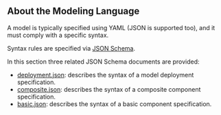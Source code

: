 ## About the Modeling Language
A model is typically specified using YAML (JSON is supported too), and it must comply with a specific syntax.

Syntax rules are specified via [JSON Schema](https://json-schema.org/).

In this section three related JSON Schema documents are provided:
- [deployment.json](./deployment.json): describes the syntax of a model deployment specification.
- [composite.json](./composite.json): describes the syntax of a composite component specification.
- [basic.json](./basic.json): describes the syntax of a basic component specification.

